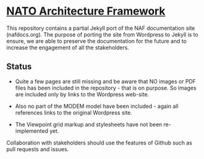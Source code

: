 # [NATO Architecture Framework](http://nafdocs.github.io)


This repository contains a partial Jekyll port of the NAF
documentation site (nafdocs.org). The purpose of porting the site from
Wordpress to Jekyll is to ensure, we are able to preserve the
documentation for the future and to increase the engagement of all the
stakeholders.

## Status

* Quite a few pages are still missing and be aware that NO images or PDF
  files has been included in the repository - that is on purpose. So
  images are included only by links to the Wordpress web-site.

* Also no part of the MODEM model have been included - again all
  references links to the original Wordpress site.

* The Viewpoint grid markup and stylesheets have not been
  re-implemented yet.

Collaboration with stakeholders should use the features of Github such
as pull requests and issues.
